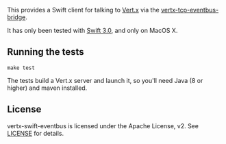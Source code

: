 This provides a Swift client for talking to [Vert.x](http://vertx.io)
via the
[vertx-tcp-eventbus-bridge](https://github.com/vert-x3/vertx-tcp-eventbus-bridge).

It has only been tested with [Swift 3.0](https://swift.org/download/),
and only on MacOS X.

## Running the tests

`make test`

The tests build a Vert.x server and launch it, so you'll need Java (8
or higher) and maven installed.

## License

vertx-swift-eventbus is licensed under the Apache License, v2. See
[LICENSE](LICENSE) for details.

